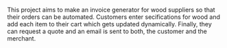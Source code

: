 This project aims to make an invoice generator for wood suppliers so that their orders can be automated. Customers enter secifications for wood and add each item to their cart which gets updated dynamically. Finally, they can request a quote and an email is sent to both, the customer and the merchant.

